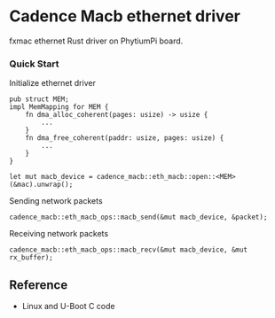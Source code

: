 # Cadence Macb ethernet driver
fxmac ethernet Rust driver on PhytiumPi board.

### Quick Start

Initialize ethernet driver
```
pub struct MEM;
impl MemMapping for MEM {
    fn dma_alloc_coherent(pages: usize) -> usize {
        ...
    }
    fn dma_free_coherent(paddr: usize, pages: usize) {
        ...
    }
}

let mut macb_device = cadence_macb::eth_macb::open::<MEM>(&mac).unwrap();
```

Sending network packets
```
cadence_macb::eth_macb_ops::macb_send(&mut macb_device, &packet);

```

Receiving network packets
```
cadence_macb::eth_macb_ops::macb_recv(&mut macb_device, &mut rx_buffer);

```

## Reference
* Linux and U-Boot C code
